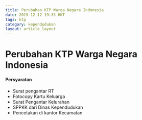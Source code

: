 ```yaml
---
title: Perubahan KTP Warga Negara Indonesia
date: 2015-12-12 19:33 HKT
tags: ktp
category: kependudukan
layout: article_layout
---
```

# Perubahan KTP Warga Negara Indonesia

#### Persyaratan
- Surat pengantar RT
- Fotocopy Kartu Keluarga
- Surat Pengantar Kelurahan
- SPPKK dari Dinas Kependudukan
- Pencetakan di kantor Kecamatan
